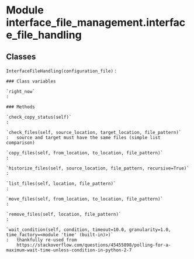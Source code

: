 Module interface_file_management.interface_file_handling
========================================================

Classes
-------

`InterfaceFileHandling(configuration_file)`
:   

    ### Class variables

    `right_now`
    :

    ### Methods

    `check_copy_status(self)`
    :

    `check_files(self, source_location, target_location, file_pattern)`
    :   source and target must have the same files (simple list comparison)

    `copy_files(self, from_location, to_location, file_pattern)`
    :

    `historize_files(self, source_location, file_pattern, recursive=True)`
    :

    `list_files(self, location, file_pattern)`
    :

    `move_files(self, from_location, to_location, file_pattern)`
    :

    `remove_files(self, location, file_pattern)`
    :

    `wait_condition(self, condition, timeout=10.0, granularity=1.0, time_factory=<module 'time' (built-in)>)`
    :   thankfully re-used from
        https://stackoverflow.com/questions/45455898/polling-for-a-maximum-wait-time-unless-condition-in-python-2-7